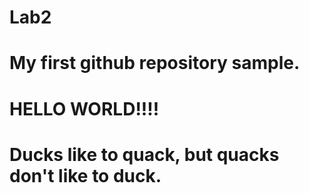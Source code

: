 # Lab2
# My first github repository sample.
# HELLO WORLD!!!!
# Ducks like to quack, but quacks don't like to duck.
